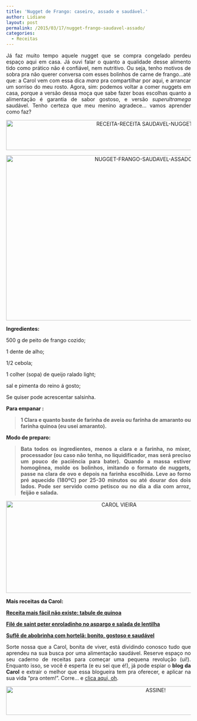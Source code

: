 ```yaml
---
title: 'Nugget de Frango: caseiro, assado e saudável.'
author: Lidiane
layout: post
permalink: /2015/03/17/nugget-frango-saudavel-assado/
categories:
  - Receitas
---
```

<p align="justify">
  Já faz muito tempo aquele nugget que se compra congelado perdeu espaço aqui em casa. Já ouvi falar o quanto a qualidade desse alimento tido como prático não é confiável, nem nutritivo. Ou seja, tenho motivos de sobra pra não querer conversa com esses bolinhos de carne de frango…até que: a Carol vem com essa dica <em>mara</em> pra compartilhar por aqui, e arrancar um sorriso do meu rosto. Agora, sim: podemos voltar a comer nuggets em casa, porque a versão dessa moça que sabe fazer boas escolhas quanto a alimentação é garantia de sabor gostoso, e versão <em>superultramega</em> saudável. Tenho certeza que meu menino agradece… vamos aprender como faz?
</p>

<p align="center">
  <a href="https://www.trololodemulher.com.br/2015/03/RECEITA-RECEITA-SAUDAVEL-NUGGET-FRANGO-ASSADO-CASEIRO.png"><img class="alignnone size-full wp-image-10880" src="https://www.trololodemulher.com.br/2015/03/RECEITA-RECEITA-SAUDAVEL-NUGGET-FRANGO-ASSADO-CASEIRO.png" alt="RECEITA-RECEITA SAUDAVEL-NUGGET-FRANGO-ASSADO-CASEIRO" width="934" height="82" /></a>
</p>

<p align="center">
  <a href="https://www.trololodemulher.com.br/2015/03/NUGGET-FRANGO-SAUDAVEL-ASSADO-CASEIRO.jpg"><img class="alignnone size-full wp-image-10878" src="https://www.trololodemulher.com.br/2015/03/NUGGET-FRANGO-SAUDAVEL-ASSADO-CASEIRO.jpg" alt="NUGGET-FRANGO-SAUDAVEL-ASSADO-CASEIRO" width="800" height="450" /></a>
</p>

<p align="justify">
  <strong>Ingredientes:</strong>
</p>

<p align="justify">
  500 g de peito de frango cozido;
</p>

<p align="justify">
  1 dente de alho;
</p>

<p align="justify">
  1/2 cebola;
</p>

<p align="justify">
  1 colher (sopa) de queijo ralado light;
</p>

<p align="justify">
  sal e pimenta do reino á gosto;
</p>

<p align="justify">
  Se quiser pode acrescentar salsinha.
</p>

<p align="justify">
  <strong>Para empanar :</strong>
</p>

> <p align="justify">
>   <strong>1 Clara e quanto baste de farinha de aveia ou farinha de amaranto ou farinha quinoa (eu usei amaranto).</strong>
> </p>

<p align="justify">
  <strong>Modo de preparo:</strong>
</p>

> <p align="justify">
>   <strong>Bata todos os ingredientes, menos a clara e a farinha, no mixer, processador (ou caso não tenha, no liquidificador, mas será preciso um pouco de paciência para bater). Quando a massa estiver homogênea, molde os bolinhos, imitando o formato de nuggets, passe na clara de ovo e depois na farinha escolhida. Leve ao forno pré aquecido (180ºC) por 25-30 minutos ou até dourar dos dois lados. Pode ser servido como petisco ou no dia a dia com arroz, feijão e salada.</strong>
> </p>

<p align="center">
  <a href="https://www.trololodemulher.com.br/2014/07/CAROL-VIEIRA.png"><img class="alignnone size-full wp-image-10204" src="https://www.trololodemulher.com.br/2014/07/CAROL-VIEIRA.png" alt="CAROL VIEIRA" width="600" height="251" /></a>
</p>

<p align="justify">
  <strong>Mais receitas da Carol:</strong>
</p>

<p align="justify">
  <a href="http://www.trololodemulher.com.br/2015/03/10/tabule-de-quinoa/" target="_blank" rel="noopener noreferrer"><strong>Receita mais fácil não existe: tabule de quinoa</strong></a>
</p>

<p align="justify">
  <a href="http://www.trololodemulher.com.br/2015/03/04/file-peixe-aspargo-lentilha/" target="_blank" rel="noopener noreferrer"><strong>Filé de saint peter enroladinho no aspargo e salada de lentilha</strong></a>
</p>

<p align="justify">
  <a href="http://www.trololodemulher.com.br/2015/02/11/sufle-abobrinha-hortela/" target="_blank" rel="noopener noreferrer"><strong>Suflê de abobrinha com hortelã: bonito, gostoso e saudável</strong></a>
</p>

<p align="justify">
  Sorte nossa que a Carol, bonita de viver, está dividindo conosco tudo que aprendeu na sua busca por uma alimentação saudável. Reserve espaço no seu caderno de receitas para começar uma pequena revolução (ui!). Enquanto isso, se você é esperta (e eu sei que é!), já pode espiar o <strong>blog da Carol</strong> e extrair o melhor que essa blogueira tem pra oferecer, e aplicar na sua vida “pra ontem!”. Corre… e <a href="http://mundocarolvieira.blogspot.com.br/" target="_blank" rel="noopener noreferrer">clica aqui, oh</a>.
</p>

<p align="center">
  <a href="http://feedburner.google.com/fb/a/mailverify?uri=blogbichafemea&loc=pt_BR" target="_blank" rel="noopener noreferrer"><img class="alignnone size-full wp-image-10439" src="https://www.trololodemulher.com.br/2014/09/ASSINE.png" alt="ASSINE!" width="800" height="78" /></a>
</p>

<p align="justify">